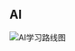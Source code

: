 ## AI

![AI学习路线图](http://on-img.com/chart_image/5afa6a9ce4b0595cc88803fa.png)

<!-- 图片编辑：https://www.processon.com/diagrams -->